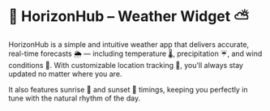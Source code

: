 # 🌅 HorizonHub – Weather Widget ⛅

HorizonHub is a simple and intuitive weather app that delivers accurate, real-time forecasts 🌦️ — including temperature 🌡️, precipitation ☔, and wind conditions 💨. With customizable location tracking 📍, you'll always stay updated no matter where you are.

It also features sunrise 🌄 and sunset 🌇 timings, keeping you perfectly in tune with the natural rhythm of the day.